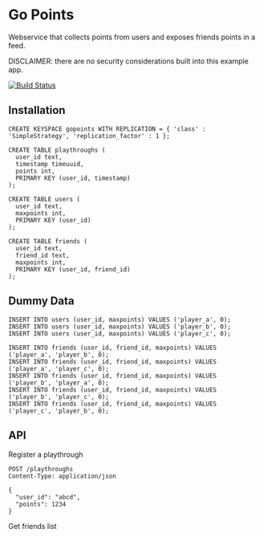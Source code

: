 Go Points
=========

Webservice that collects points from users and exposes friends points in a feed.

DISCLAIMER: there are no security considerations built into this example app.

[![Build Status](https://travis-ci.org/martinvium/gopoints.png)](https://travis-ci.org/martinvium/gopoints)

Installation
------------

    CREATE KEYSPACE gopoints WITH REPLICATION = { 'class' : 'SimpleStrategy', 'replication_factor' : 1 };

    CREATE TABLE playthroughs (
      user_id text,
      timestamp timeuuid,
      points int,
      PRIMARY KEY (user_id, timestamp)
    );

    CREATE TABLE users (
      user_id text,
      maxpoints int,
      PRIMARY KEY (user_id)
    );

    CREATE TABLE friends (
      user_id text,
      friend_id text,
      maxpoints int,
      PRIMARY KEY (user_id, friend_id)
    );

Dummy Data
----------

    INSERT INTO users (user_id, maxpoints) VALUES ('player_a', 0);
    INSERT INTO users (user_id, maxpoints) VALUES ('player_b', 0);
    INSERT INTO users (user_id, maxpoints) VALUES ('player_c', 0);

    INSERT INTO friends (user_id, friend_id, maxpoints) VALUES ('player_a', 'player_b', 0);
    INSERT INTO friends (user_id, friend_id, maxpoints) VALUES ('player_a', 'player_c', 0);
    INSERT INTO friends (user_id, friend_id, maxpoints) VALUES ('player_b', 'player_a', 0);
    INSERT INTO friends (user_id, friend_id, maxpoints) VALUES ('player_b', 'player_c', 0);
    INSERT INTO friends (user_id, friend_id, maxpoints) VALUES ('player_c', 'player_b', 0);

API
---

Register a playthrough

    POST /playthroughs
    Content-Type: application/json

    {
      "user_id": "abcd",
      "points": 1234
    }

Get friends list